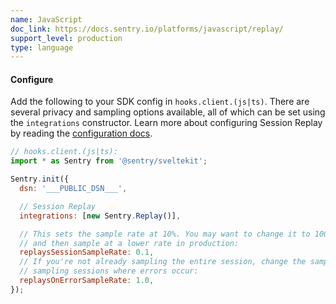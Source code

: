 ```yaml
---
name: JavaScript
doc_link: https://docs.sentry.io/platforms/javascript/replay/
support_level: production
type: language
---
```


#### Configure

Add the following to your SDK config in `hooks.client.(js|ts)`. There are several privacy and sampling options available, all of which can be set using the `integrations` constructor. Learn more about configuring Session Replay by reading the [configuration docs](https://docs.sentry.io/platforms/javascript/guides/svelte/session-replay/).

```javascript
// hooks.client.(js|ts):
import * as Sentry from '@sentry/sveltekit';

Sentry.init({
  dsn: '___PUBLIC_DSN___',

  // Session Replay
  integrations: [new Sentry.Replay()],

  // This sets the sample rate at 10%. You may want to change it to 100% while in development
  // and then sample at a lower rate in production:
  replaysSessionSampleRate: 0.1,
  // If you're not already sampling the entire session, change the sample rate to 100% when
  // sampling sessions where errors occur:
  replaysOnErrorSampleRate: 1.0,
});
```
